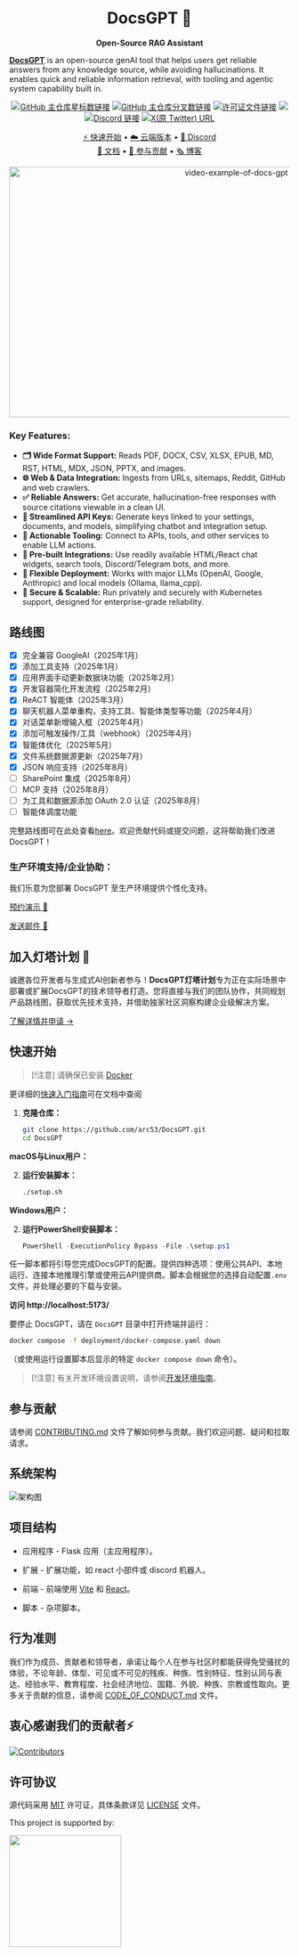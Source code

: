 <h1 align="center">
  DocsGPT  🦖
</h1>

<p align="center">
  <strong>Open-Source RAG Assistant</strong>
</p>

<p align="left">
  <strong><a href="https://www.docsgpt.cloud/">DocsGPT</a></strong> is an open-source genAI tool that helps users get reliable answers from any knowledge source, while avoiding hallucinations. It enables quick and reliable information retrieval, with tooling and agentic system capability built in.
</p>

<div align="center">

<a href="https://github.com/arc53/DocsGPT">![GitHub 主仓库星标数链接](https://img.shields.io/github/stars/arc53/docsgpt?style=social)</a>
  <a href="https://github.com/arc53/DocsGPT">![GitHub 主仓库分叉数链接](https://img.shields.io/github/forks/arc53/docsgpt?style=social)</a>
  <a href="https://github.com/arc53/DocsGPT/blob/main/LICENSE">![许可证文件链接](https://img.shields.io/github/license/arc53/docsgpt)</a>
  <a href="https://www.bestpractices.dev/projects/9907"><img src="https://www.bestpractices.dev/projects/9907/badge"></a>
  <a href="https://discord.gg/n5BX8dh8rU">![Discord 链接](https://img.shields.io/discord/1070046503302877216)</a>
  <a href="https://twitter.com/docsgptai">![X(原 Twitter) URL](https://img.shields.io/twitter/follow/docsgptai)</a>

<a href="https://docs.docsgpt.cloud/quickstart">⚡️ 快速开始</a> • <a href="https://app.docsgpt.cloud/">☁️ 云端版本</a> • <a href="https://discord.gg/n5BX8dh8rU">💬 Discord</a>
<br>
<a href="https://docs.docsgpt.cloud/">📖 文档</a> • <a href="https://github.com/arc53/DocsGPT/blob/main/CONTRIBUTING.md">👫 参与贡献</a> • <a href="https://blog.docsgpt.cloud/">🗞 博客</a>
<br>

</div>
<div align="center">
<img src="https://d3dg1063dc54p9.cloudfront.net/videos/demov7.gif" alt="video-example-of-docs-gpt" width="800" height="450">
</div>
<h3 align="left">
  <strong>Key Features:</strong>
</h3>
<ul align="left">
    <li><strong>🗂️ Wide Format Support:</strong> Reads PDF, DOCX, CSV, XLSX, EPUB, MD, RST, HTML, MDX, JSON, PPTX, and images.</li>
    <li><strong>🌐 Web & Data Integration:</strong> Ingests from URLs, sitemaps, Reddit, GitHub and web crawlers.</li>
    <li><strong>✅ Reliable Answers:</strong> Get accurate, hallucination-free responses with source citations viewable in a clean UI.</li>
    <li><strong>🔑 Streamlined API Keys:</strong>  Generate keys linked to your settings, documents, and models, simplifying chatbot and integration setup.</li>
    <li><strong>🔗 Actionable Tooling:</strong> Connect to APIs, tools, and other services to enable LLM actions.</li>
    <li><strong>🧩 Pre-built Integrations:</strong> Use readily available HTML/React chat widgets, search tools, Discord/Telegram bots, and more.</li>
    <li><strong>🔌 Flexible Deployment:</strong> Works with major LLMs (OpenAI, Google, Anthropic) and local models (Ollama, llama_cpp).</li>
    <li><strong>🏢 Secure & Scalable:</strong> Run privately and securely with Kubernetes support, designed for enterprise-grade reliability.</li>
</ul>

## 路线图

- [x] 完全兼容 GoogleAI（2025年1月）
- [x] 添加工具支持（2025年1月）
- [x] 应用界面手动更新数据块功能（2025年2月）
- [x] 开发容器简化开发流程（2025年2月）
- [x] ReACT 智能体（2025年3月）
- [x] 聊天机器人菜单重构，支持工具、智能体类型等功能（2025年4月）
- [x] 对话菜单新增输入框（2025年4月）
- [x] 添加可触发操作/工具（webhook）（2025年4月）
- [x] 智能体优化（2025年5月）
- [x] 文件系统数据源更新（2025年7月）
- [x] JSON 响应支持（2025年8月）
- [ ] SharePoint 集成（2025年8月）
- [ ] MCP 支持（2025年8月）
- [ ] 为工具和数据源添加 OAuth 2.0 认证（2025年8月）
- [ ] 智能体调度功能

完整路线图可在此处查看[here](https://github.com/orgs/arc53/projects/2)。欢迎贡献代码或提交问题，这将帮助我们改进 DocsGPT！

### 生产环境支持/企业协助：

我们乐意为您部署 DocsGPT 至生产环境提供个性化支持。

[预约演示 :wave:](https://www.docsgpt.cloud/contact)⁠

[发送邮件 :email:](mailto:support@docsgpt.cloud?subject=DocsGPT%20support%2Fsolutions)

## 加入灯塔计划 🌟

诚邀各位开发者与生成式AI创新者参与！**DocsGPT灯塔计划**专为正在实际场景中部署或扩展DocsGPT的技术领导者打造。您将直接与我们的团队协作，共同规划产品路线图，获取优先技术支持，并借助独家社区洞察构建企业级解决方案。

[了解详情并申请 →](https://docs.google.com/forms/d/1KAADiJinUJ8EMQyfTXUIGyFbqINNClNR3jBNWq7DgTE)

## 快速开始

> [!注意]
> 请确保已安装 [Docker](https://docs.docker.com/engine/install/)

更详细的[快速入门指南](https://docs.docsgpt.cloud/quickstart)可在文档中查阅

1. **克隆仓库：**

   ```bash
   git clone https://github.com/arc53/DocsGPT.git
   cd DocsGPT
   ```

**macOS与Linux用户：**

2. **运行安装脚本：**

   ```bash
   ./setup.sh
   ```

**Windows用户：**

2. **运行PowerShell安装脚本：**

   ```powershell
   PowerShell -ExecutionPolicy Bypass -File .\setup.ps1
   ```

任一脚本都将引导您完成DocsGPT的配置。提供四种选项：使用公共API、本地运行、连接本地推理引擎或使用云API提供商。脚本会根据您的选择自动配置`.env`文件，并处理必要的下载与安装。

**访问 http://localhost:5173/**

要停止 DocsGPT，请在 `DocsGPT` 目录中打开终端并运行：

```bash
docker compose -f deployment/docker-compose.yaml down
```

（或使用运行设置脚本后显示的特定 `docker compose down` 命令）。

> [!注意]
> 有关开发环境设置说明，请参阅[开发环境指南](https://docs.docsgpt.cloud/Deploying/Development-Environment)。

## 参与贡献

请参阅 [CONTRIBUTING.md](CONTRIBUTING.md) 文件了解如何参与贡献。我们欢迎问题、疑问和拉取请求。

## 系统架构

![架构图](https://github.com/user-attachments/assets/fc6a7841-ddfc-45e6-b5a0-d05fe648cbe2)

## 项目结构

- 应用程序 - Flask 应用（主应用程序）。

- 扩展 - 扩展功能，如 react 小部件或 discord 机器人。

- 前端 - 前端使用 <a href="https://vitejs.dev/">Vite</a> 和 <a href="https://react.dev/">React</a>。

- 脚本 - 杂项脚本。

## 行为准则

我们作为成员、贡献者和领导者，承诺让每个人在参与社区时都能获得免受骚扰的体验，不论年龄、体型、可见或不可见的残疾、种族、性别特征、性别认同与表达、经验水平、教育程度、社会经济地位、国籍、外貌、种族、宗教或性取向。更多关于贡献的信息，请参阅 [CODE_OF_CONDUCT.md](CODE_OF_CONDUCT.md) 文件。

## 衷心感谢我们的贡献者⚡

<a href="https://github.com/arc53/DocsGPT/graphs/contributors" alt="View Contributors">
  <img src="https://contrib.rocks/image?repo=arc53/DocsGPT" alt="Contributors" />
</a>

## 许可协议

源代码采用 [MIT](https://opensource.org/license/mit/) 许可证，具体条款详见 [LICENSE](LICENSE) 文件。

<p>This project is supported by:</p>
<p>
  <a href="https://www.digitalocean.com/?utm_medium=opensource&utm_source=DocsGPT">
    <img src="https://opensource.nyc3.cdn.digitaloceanspaces.com/attribution/assets/SVG/DO_Logo_horizontal_blue.svg" width="201px">
  </a>
</p>